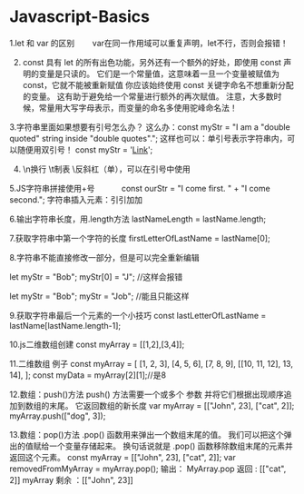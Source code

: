 # Javascript-Basics         
1.let 和 var 的区别       
var在同一作用域可以重复声明，let不行，否则会报错！

2. const 具有 let 的所有出色功能，另外还有一个额外的好处，即使用 const 声明的变量是只读的。 它们是一个常量值，这意味着一旦一个变量被赋值为 const，它就不能被重新赋值
你应该始终使用 const 关键字命名不想重新分配的变量。 这有助于避免给一个常量进行额外的再次赋值。
注意，大多数时候，常量用大写字母表示，而变量的命名多使用驼峰命名法！

3.字符串里面如果想要有引号怎么办？
这么办：const myStr = "I am a \"double quoted\" string inside \"double quotes\"."; 
这样也可以：单引号表示字符串内，可以随便用双引号！ const myStr = '<a href="http://www.example.com" target="_blank">Link</a>';

4. \n换行 \t制表 \\反斜杠（单），可以在引号中使用    

5.JS字符串拼接使用+号           
const ourStr = "I come first. " + "I come second.";
字符串插入元素：引引加加  

6.输出字符串长度，用.length方法
lastNameLength = lastName.length;

7.获取字符串中第一个字符的长度
firstLetterOfLastName = lastName[0]; 

8.字符串不能直接修改一部分，但是可以完全重新编辑

let myStr = "Bob";
myStr[0] = "J"; //这样会报错

let myStr = "Bob";
myStr = "Job"; //能且只能这样

9.获取字符串最后一个元素的一个小技巧
const lastLetterOfLastName = lastName[lastName.length-1];

10.js二维数组创建
const myArray = [[1,2],[3,4]];

11.二维数组 例子
const myArray = [
  [1, 2, 3],
  [4, 5, 6],
  [7, 8, 9],
  [[10, 11, 12], 13, 14],
];
const myData = myArray[2][1];//是8

12.数组：push()方法
push() 方法需要一个或多个 参数 并将它们根据出现顺序追加到数组的末尾。 它返回数组的新长度
var myArray = [["John", 23], ["cat", 2]];
myArray.push(["dog", 3]);

13.数组：pop()方法
.pop() 函数用来弹出一个数组末尾的值。 我们可以把这个弹出的值赋给一个变量存储起来。 换句话说就是 .pop() 函数移除数组末尾的元素并返回这个元素。
const myArray = [["John", 23], ["cat", 2]];
var removedFromMyArray = myArray.pop();
输出： MyArray.pop 返回 : [["cat", 2]]
      myArray 剩余 ：[["John", 23]]   
